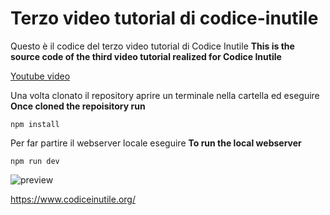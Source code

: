 # Terzo video tutorial di codice-inutile

Questo è il codice del terzo video tutorial di Codice Inutile
**This is the source code of the third video tutorial realized for Codice Inutile**

[Youtube video](https://www.youtube.com/watch?v=kTwHuMrTOKg)

Una volta clonato il repository aprire un terminale nella cartella ed eseguire
**Once cloned the repoisitory run**

```
npm install
```

Per far partire il webserver locale eseguire
**To run the local webserver**

```
npm run dev
```

![preview](https://i.imgur.com/xlT5bzI.png)

https://www.codiceinutile.org/

